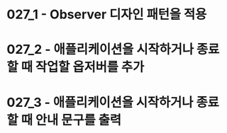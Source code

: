 # 027_1 - Observer 디자인 패턴을 적용
# 027_2 - 애플리케이션을 시작하거나 종료할 때 작업할 옵저버를 추가
# 027_3 - 애플리케이션을 시작하거나 종료할 때 안내 문구를 출력